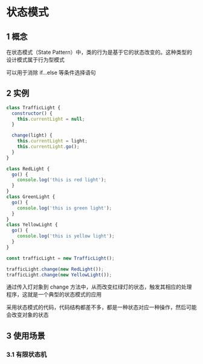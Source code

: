 # 状态模式

## 1 概念

在状态模式（State Pattern）中，类的行为是基于它的状态改变的。这种类型的设计模式属于行为型模式

可以用于消除 if...else 等条件选择语句

## 2 实例

```js
class TrafficLight {
  constructor() {
    this.currentLight = null;
  }

  change(light) {
    this.currentLight = light;
    this.currentLight.go();
  }
}

class RedLight {
  go() {
    console.log('this is red light');
  }
}
class GreenLight {
  go() {
    console.log('this is green light');
  }
}
class YellowLight {
  go() {
    console.log('this is yellow light');
  }
}

const trafficLight = new TrafficLight();

trafficLight.change(new RedLight());
trafficLight.change(new YellowLight());
```

通过传入灯对象到 change 方法中，从而改变红绿灯的状态，触发其相应的处理程序，这就是一个典型的状态模式的应用

采用状态模式的代码，代码结构都差不多，都是一种状态对应一种操作，然后可能会改变对象的状态

## 3 使用场景

### 3.1 有限状态机

